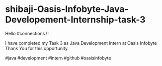# shibaji-Oasis-Infobyte-Java-Developement-Internship-task-3
Hello #connections !!

I have completed my Task 3 as Java Development Intern at Oasis Infobyte Thank You for this opportunity.

#java #development #intern #github #oasisinfobyte
